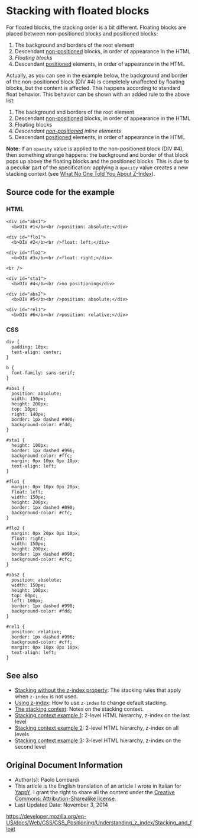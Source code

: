 # Stacking with floated blocks

For floated blocks, the stacking order is a bit different. Floating blocks are placed between non-positioned blocks and positioned blocks:

1.  The background and borders of the root element
2.  Descendant [non-positioned](../../position#static) blocks, in order of appearance in the HTML
3.  _Floating blocks_
4.  Descendant [positioned](../../position#types_of_positioning) elements, in order of appearance in the HTML

Actually, as you can see in the example below, the background and border of the non-positioned block (DIV \#4) is completely unaffected by floating blocks, but the content is affected. This happens according to standard float behavior. This behavior can be shown with an added rule to the above list:

1.  The background and borders of the root element
2.  Descendant [non-positioned](../../position#static) blocks, in order of appearance in the HTML
3.  Floating blocks
4.  _Descendant [non-positioned](../../position#static) inline elements_
5.  Descendant [positioned](../../position#types_of_positioning) elements, in order of appearance in the HTML

**Note:** If an `opacity` value is applied to the non-positioned block (DIV \#4), then something strange happens: the background and border of that block pops up above the floating blocks and the positioned blocks. This is due to a peculiar part of the specification: applying a `opacity` value creates a new stacking context (see [What No One Told You About Z-Index](https://philipwalton.com/articles/what-no-one-told-you-about-z-index/)).

## Source code for the example

### HTML

    <div id="abs1">
      <b>DIV #1</b><br />position: absolute;</div>

    <div id="flo1">
      <b>DIV #2</b><br />float: left;</div>

    <div id="flo2">
      <b>DIV #3</b><br />float: right;</div>

    <br />

    <div id="sta1">
      <b>DIV #4</b><br />no positioning</div>

    <div id="abs2">
      <b>DIV #5</b><br />position: absolute;</div>

    <div id="rel1">
      <b>DIV #6</b><br />position: relative;</div>

### CSS

    div {
      padding: 10px;
      text-align: center;
    }

    b {
      font-family: sans-serif;
    }

    #abs1 {
      position: absolute;
      width: 150px;
      height: 200px;
      top: 10px;
      right: 140px;
      border: 1px dashed #900;
      background-color: #fdd;
    }

    #sta1 {
      height: 100px;
      border: 1px dashed #996;
      background-color: #ffc;
      margin: 0px 10px 0px 10px;
      text-align: left;
    }

    #flo1 {
      margin: 0px 10px 0px 20px;
      float: left;
      width: 150px;
      height: 200px;
      border: 1px dashed #090;
      background-color: #cfc;
    }

    #flo2 {
      margin: 0px 20px 0px 10px;
      float: right;
      width: 150px;
      height: 200px;
      border: 1px dashed #090;
      background-color: #cfc;
    }

    #abs2 {
      position: absolute;
      width: 150px;
      height: 100px;
      top: 80px;
      left: 100px;
      border: 1px dashed #990;
      background-color: #fdd;
    }

    #rel1 {
      position: relative;
      border: 1px dashed #996;
      background-color: #cff;
      margin: 0px 10px 0px 10px;
      text-align: left;
    }

## See also

- [Stacking without the z-index property](stacking_without_z-index): The stacking rules that apply when `z-index` is not used.
- [Using z-index](adding_z-index): How to use `z-index` to change default stacking.
- [The stacking context](the_stacking_context): Notes on the stacking context.
- [Stacking context example 1](stacking_context_example_1): 2-level HTML hierarchy, z-index on the last level
- [Stacking context example 2](stacking_context_example_2): 2-level HTML hierarchy, z-index on all levels
- [Stacking context example 3](stacking_context_example_3): 3-level HTML hierarchy, z-index on the second level

## Original Document Information

- Author(s): Paolo Lombardi
- This article is the English translation of an article I wrote in Italian for [YappY](http://www.yappy.it). I grant the right to share all the content under the [Creative Commons: Attribution-Sharealike license](https://creativecommons.org/licenses/by-sa/2.0/).
- Last Updated Date: November 3, 2014

<a href="https://developer.mozilla.org/en-US/docs/Web/CSS/CSS_Positioning/Understanding_z_index/Stacking_and_float" class="_attribution-link">https://developer.mozilla.org/en-US/docs/Web/CSS/CSS_Positioning/Understanding_z_index/Stacking_and_float</a>
